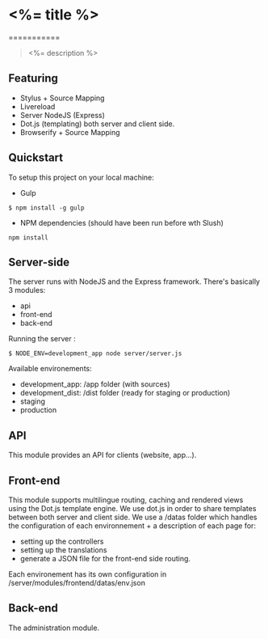 # <%= title %>
===========

> <%= description %>

## Featuring
- Stylus + Source Mapping
- Livereload
- Server NodeJS (Express)
- Dot.js (templating) both server and client side.
- Browserify + Source Mapping

## Quickstart
To setup this project on your local machine:

- Gulp
```
$ npm install -g gulp
```

- NPM dependencies (should have been run before wth Slush)
```
npm install
```

## Server-side

The server runs with NodeJS and the Express framework. There's basically 3 modules:
- api
- front-end
- back-end

Running the server :

```
$ NODE_ENV=development_app node server/server.js
```

Available environements:

- development_app: /app folder (with sources)
- development_dist: /dist folder (ready for staging or production)
- staging
- production

## API

This module provides an API for clients (website, app...).

## Front-end

This module supports multilingue routing, caching and rendered views using the Dot.js template engine.
We use dot.js in order to share templates between both server and client side. 
We use a /datas folder which handles the configuration of each environnement + a description of each page for:
- setting up the controllers
- setting up the translations
- generate a JSON file for the front-end side routing.

Each environement has its own configuration in /server/modules/frontend/datas/env.json

## Back-end

The administration module.